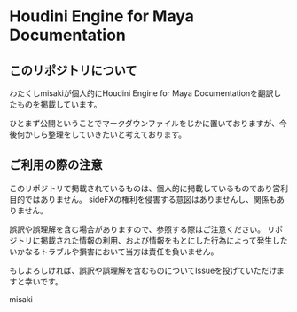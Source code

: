 # Houdini Engine for Maya Documentation

## このリポジトリについて
わたくしmisakiが個人的にHoudini Engine for Maya Documentationを翻訳したものを掲載しています。

ひとまず公開ということでマークダウンファイルをじかに置いておりますが、今後何かしら整理をしていきたいと考えております。

## ご利用の際の注意

このリポジトリで掲載されているものは、個人的に掲載しているものであり営利目的ではありません。
sideFXの権利を侵害する意図はありませんし、関係もありません。

誤訳や誤理解を含む場合がありますので、参照する際はご注意ください。
リポジトリに掲載された情報の利用、および情報をもとにした行為によって発生したいかなるトラブルや損害において当方は責任を負いません。

もしよろしければ、誤訳や誤理解を含むものについてIssueを投げていただけますと幸いです。

misaki
